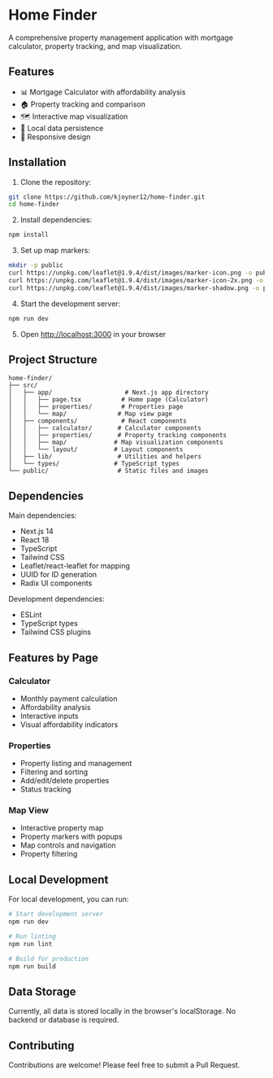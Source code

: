 # Home Finder

A comprehensive property management application with mortgage calculator, property tracking, and map visualization.

## Features

- 📊 Mortgage Calculator with affordability analysis
- 🏠 Property tracking and comparison
- 🗺️ Interactive map visualization
- 💾 Local data persistence
- 📱 Responsive design

## Installation

1. Clone the repository:
```bash
git clone https://github.com/kjoyner12/home-finder.git
cd home-finder
```

2. Install dependencies:
```bash
npm install
```

3. Set up map markers:
```bash
mkdir -p public
curl https://unpkg.com/leaflet@1.9.4/dist/images/marker-icon.png -o public/marker-icon.png
curl https://unpkg.com/leaflet@1.9.4/dist/images/marker-icon-2x.png -o public/marker-icon-2x.png
curl https://unpkg.com/leaflet@1.9.4/dist/images/marker-shadow.png -o public/marker-shadow.png
```

4. Start the development server:
```bash
npm run dev
```

5. Open [http://localhost:3000](http://localhost:3000) in your browser

## Project Structure

```
home-finder/
├── src/
│   ├── app/                    # Next.js app directory
│   │   ├── page.tsx           # Home page (Calculator)
│   │   ├── properties/        # Properties page
│   │   └── map/              # Map view page
│   ├── components/            # React components
│   │   ├── calculator/       # Calculator components
│   │   ├── properties/       # Property tracking components
│   │   ├── map/             # Map visualization components
│   │   └── layout/          # Layout components
│   ├── lib/                  # Utilities and helpers
│   └── types/               # TypeScript types
└── public/                   # Static files and images
```

## Dependencies

Main dependencies:
- Next.js 14
- React 18
- TypeScript
- Tailwind CSS
- Leaflet/react-leaflet for mapping
- UUID for ID generation
- Radix UI components

Development dependencies:
- ESLint
- TypeScript types
- Tailwind CSS plugins

## Features by Page

### Calculator
- Monthly payment calculation
- Affordability analysis
- Interactive inputs
- Visual affordability indicators

### Properties
- Property listing and management
- Filtering and sorting
- Add/edit/delete properties
- Status tracking

### Map View
- Interactive property map
- Property markers with popups
- Map controls and navigation
- Property filtering

## Local Development

For local development, you can run:
```bash
# Start development server
npm run dev

# Run linting
npm run lint

# Build for production
npm run build
```

## Data Storage

Currently, all data is stored locally in the browser's localStorage. No backend or database is required.

## Contributing

Contributions are welcome! Please feel free to submit a Pull Request.